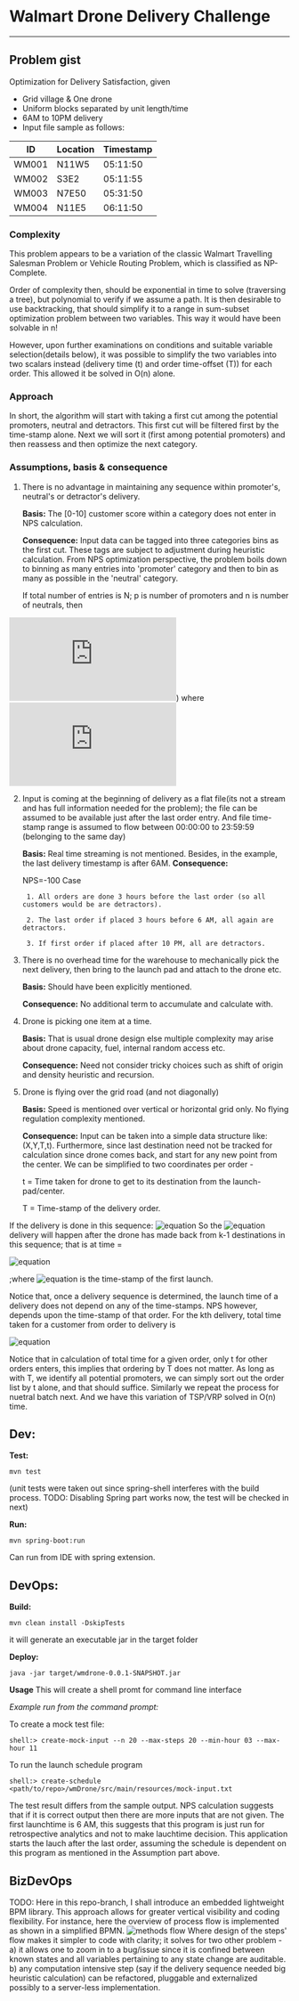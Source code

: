 # Walmart Drone Delivery Challenge


----------------
## Problem gist

Optimization for Delivery Satisfaction, given 

- Grid village & One drone
- Uniform blocks separated by unit length/time
- 6AM to 10PM delivery
- Input file sample as follows:  

| ID    | Location | Timestamp |
| ----- | -------- | --------- |
| WM001 | N11W5    | 05:11:50  |
| WM002 | S3E2     | 05:11:55  |
| WM003 | N7E50    | 05:31:50  |
| WM004 | N11E5    | 06:11:50  |

### Complexity   
    
This problem appears to be a variation of the classic Walmart Travelling Salesman Problem or Vehicle Routing Problem, which is classified as NP-Complete. 

Order of complexity then, should be exponential in time to solve (traversing a tree), but polynomial to verify if we assume a path. It is then desirable to use backtracking, that should simplify it to a range in sum-subset optimization problem between two variables. This way it would have been solvable in n! 

However, upon further examinations on conditions and suitable variable selection(details below), it was possible to simplify the two variables into two scalars instead (delivery time (t) and order time-offset (T)) for each order. This allowed it be solved in O(n) alone. 

### Approach

In short, the algorithm will start with taking a first cut among the potential promoters, neutral and detractors. This first cut will be  filtered first by the time-stamp alone. Next we will sort it (first among potential promoters) and then reassess and then optimize the next category.



### Assumptions, basis & consequence 
	       
1. There is no advantage in maintaining any sequence within promoter's, neutral's or detractor's delivery.
		
	**Basis:** The [0-10] customer score within a category does not enter in NPS calculation. 
		
	**Consequence:** Input data can be tagged into three categories bins as the first cut. These tags are subject to adjustment during heuristic calculation. From NPS optimization perspective, the problem boils down to binning as many entries into 'promoter' category and then to bin as many as possible in the 'neutral' category.

	If total number of entries is N; p is number of promoters and n is number of neutrals, then 

![equation](http://latex.codecogs.com/png.latex?NPS=((p-d)/N)*100))  where 
![equation](http://latex.codecogs.com/png.latex?d=N-p-n)
	

2. Input is coming at the beginning of delivery as a flat file(its not a stream and has full information needed for the problem); the file can be assumed to be available just after the last order entry. And file time-stamp range is assumed to flow between 00:00:00 to 23:59:59 (belonging to the same day)

	**Basis:** Real time streaming is not mentioned. Besides, in the example, the last delivery timestamp is after 6AM.
	**Consequence:**		

	 NPS=-100 Case  

		1. All orders are done 3 hours before the last order (so all customers would be are detractors). 

		2. The last order if placed 3 hours before 6 AM, all again are detractors.  

		3. If first order if placed after 10 PM, all are detractors.

3. There is no overhead time for the warehouse to mechanically pick the next delivery, then bring to the launch pad and attach to the drone etc. 
	 
	**Basis:** Should have been explicitly mentioned.

    **Consequence:** No additional term to accumulate and calculate with. 

4. Drone is picking one item at a time. 

	**Basis:** That is usual drone design else multiple complexity may arise about drone capacity, fuel, internal random access etc.
	
	**Consequence:**   Need not consider tricky choices such as shift of origin and density heuristic and recursion.

5. Drone is flying over the grid road (and not diagonally)
	
    **Basis:** Speed is mentioned over vertical or horizontal grid only. No flying regulation complexity mentioned. 
    
    **Consequence:** Input can be taken into a simple data structure like: (X,Y,T,t). Furthermore, since last destination need not be tracked for calculation since drone comes back, and start for any new point from the center. We can be simplified to two coordinates per order - 

    t = Time taken for drone to get to its destination from the launch-pad/center.
    
	T = Time-stamp of the delivery order.
	
If the delivery is done in this sequence: ![equation](http://latex.codecogs.com/png.latex?(t_{1},T_{1}),(t_{2},T_{2}),...(t_{n},T_{n})) 
	So the 	![equation](http://latex.codecogs.com/png.latex?k^{th}) delivery will happen after the drone has made back from k-1 destinations in this sequence; that is at time = 
	
![equation](http://latex.codecogs.com/png.latex?\tau+2*\sum_{i=1}^{k-1}t_{i}) 

;where ![equation](http://latex.codecogs.com/png.latex?\tau) is the time-stamp of the first launch.

Notice that, once a delivery sequence is determined, the launch time of a delivery does not depend on any of the time-stamps. NPS however, depends upon the time-stamp of that order. For the kth delivery, total time taken for a customer from order to delivery is 

![equation](http://latex.codecogs.com/png.latex?\tau+2*\sum_{i=1}^{k-1}t_{i}+t_{k}-T_{k})

Notice that in calculation of total time for a given order, only t for other orders enters, this implies that ordering by T does not matter. As long as with T, we identify all potential promoters, we can simply sort out the order list by t alone, and that should suffice. Similarly we repeat the process for nuetral batch next. And we have this variation of TSP/VRP solved in O(n) time. 


## Dev:

**Test:**
```
mvn test
```
(unit tests were taken out since spring-shell interferes with the build process. TODO: Disabling Spring part works now, the test will be checked in next) 

**Run:**
```
mvn spring-boot:run
```
Can run from IDE with spring extension. 

## DevOps:

**Build:**
```
mvn clean install -DskipTests
```

it will generate an executable jar in the target folder


**Deploy:**
``` 
java -jar target/wmdrone-0.0.1-SNAPSHOT.jar
```

**Usage**
This will create a shell promt for command line interface

*Example run from the command prompt:*

To create a mock test file:
```
shell:> create-mock-input --n 20 --max-steps 20 --min-hour 03 --max-hour 11
```
To run the launch schedule program
```
shell:> create-schedule <path/to/repo>/wmDrone/src/main/resources/mock-input.txt
```
The test result differs from the sample output. NPS calculation suggests that if it is correct output then there are more inputs that are not given. The first launchtime is 6 AM, this suggests that this program is just run for retrospective analytics and not to make lauchtime decision. This application starts the lauch after the last order, assuming the schedule is dependent on this program as mentioned in the Assumption part above.

## BizDevOps

TODO: Here in this repo-branch, I shall introduce an embedded lightweight BPM library. This approach allows for greater vertical visibility and coding flexibility. For instance, here the overview of process flow is implemented as shown in a simplified BPMN. 
	![methods flow](resources/../src/main/resources/wmDroneProc.png)
	Where design of the steps' flow makes it simpler to code with clarity; it solves for two other problem - 
a) it allows one to zoom in to a bug/issue since it is confined between known states and all variables pertaining to any state change are auditable. 
b) any computation intensive step (say if the delivery sequence needed big heuristic calculation) can be refactored, pluggable and externalized possibly to a server-less implementation. 